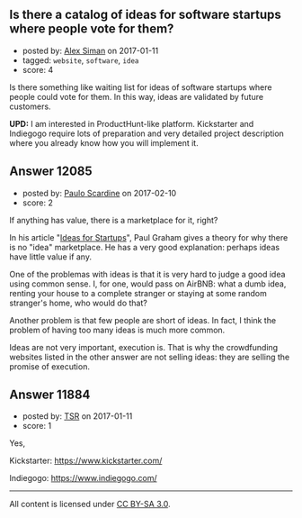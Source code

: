 ## Is there a catalog of ideas for software startups where people vote for them?

- posted by: [Alex Siman](https://stackexchange.com/users/58694/alex-siman) on 2017-01-11
- tagged: `website`, `software`, `idea`
- score: 4

Is there something like waiting list for ideas of software startups where people could vote for them. In this way, ideas are validated by future customers.

**UPD:**
I am interested in ProductHunt-like platform. Kickstarter and Indiegogo require lots of preparation and very detailed project description where you already know how you will implement it.


## Answer 12085

- posted by: [Paulo Scardine](https://stackexchange.com/users/199019/paulo-scardine) on 2017-02-10
- score: 2

<p>If anything has value, there is a marketplace for it, right?</p>

<p>In his article "<a href="http://www.paulgraham.com/ideas.html" rel="nofollow noreferrer">Ideas for Startups</a>", Paul Graham gives a theory for why there is no "idea" marketplace. He has a very good explanation: perhaps ideas have little value if any.</p>

<p>One of the problemas with ideas is that it is very hard to judge a good idea using common sense. I, for one, would pass on AirBNB: what a dumb idea, renting your house to a complete stranger or staying at some random stranger's home, who would do that?</p>

<p>Another problem is that few people are short of ideas. In fact, I think the problem of having too many ideas is much more common.</p>

<p>Ideas are not very important, execution is. That is why the crowdfunding websites listed in the other answer are not selling ideas: they are selling the promise of execution.</p>



## Answer 11884

- posted by: [TSR](https://stackexchange.com/users/9029901/tsr) on 2017-01-11
- score: 1

Yes,

Kickstarter:  https://www.kickstarter.com/

Indiegogo: https://www.indiegogo.com/



---

All content is licensed under [CC BY-SA 3.0](https://creativecommons.org/licenses/by-sa/3.0/).
